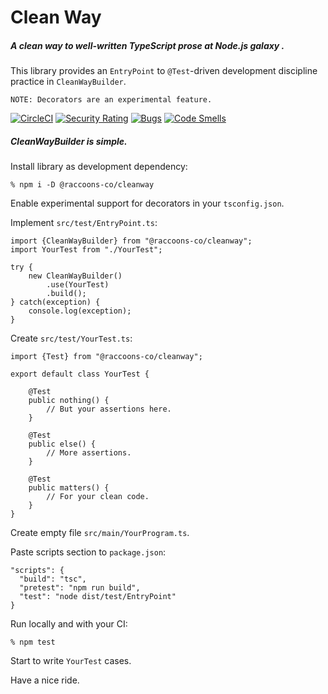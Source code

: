 # Clean Way

##### A clean way to well-written TypeScript prose at Node.js galaxy .

This library provides an `EntryPoint` to `@Test`-driven development discipline practice in `CleanWayBuilder`. 
 ```
NOTE: Decorators are an experimental feature.
```
[![CircleCI](https://dl.circleci.com/status-badge/img/gh/raccoons-co/cleanway/tree/master.svg?style=svg)](https://dl.circleci.com/status-badge/redirect/gh/raccoons-co/cleanway/tree/master)
[![Security Rating](https://sonarcloud.io/api/project_badges/measure?project=raccoons-co_cleanway&metric=security_rating)](https://sonarcloud.io/summary/new_code?id=raccoons-co_cleanway)
[![Bugs](https://sonarcloud.io/api/project_badges/measure?project=raccoons-co_cleanway&metric=bugs)](https://sonarcloud.io/summary/new_code?id=raccoons-co_cleanway)
[![Code Smells](https://sonarcloud.io/api/project_badges/measure?project=raccoons-co_cleanway&metric=code_smells)](https://sonarcloud.io/summary/new_code?id=raccoons-co_cleanway)

##### CleanWayBuilder is simple.

Install library as development dependency:
```shell
% npm i -D @raccoons-co/cleanway
```

Enable experimental support for decorators in your `tsconfig.json`.

Implement `src/test/EntryPoint.ts`:
~~~~
import {CleanWayBuilder} from "@raccoons-co/cleanway";
import YourTest from "./YourTest";

try {
    new CleanWayBuilder()
        .use(YourTest)
        .build();
} catch(exception) {
    console.log(exception);
}

~~~~

Create `src/test/YourTest.ts`:
~~~~
import {Test} from "@raccoons-co/cleanway";

export default class YourTest {

    @Test
    public nothing() {
        // But your assertions here.
    }

    @Test
    public else() {
        // More assertions.
    }

    @Test
    public matters() {
        // For your clean code.
    }
}
~~~~

Create empty file `src/main/YourProgram.ts`.

Paste scripts section to `package.json`:
~~~~
"scripts": {
  "build": "tsc",
  "pretest": "npm run build",
  "test": "node dist/test/EntryPoint"
}
~~~~

Run locally and with your CI:
~~~~shell script
% npm test
~~~~

Start to write `YourTest` cases.

Have a nice ride.